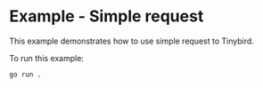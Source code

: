 # Example - Simple request

This example demonstrates how to use simple request to Tinybird.

To run this example:

```shell
go run .
```
